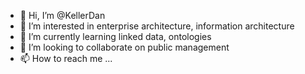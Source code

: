 - 👋 Hi, I’m @KellerDan
- 👀 I’m interested in enterprise architecture, information architecture
- 🌱 I’m currently learning linked data, ontologies
- 💞️ I’m looking to collaborate on public management
- 📫 How to reach me ...

<!---
KellerDan/KellerDan is a ✨ special ✨ repository because its `README.md` (this file) appears on your GitHub profile.
You can click the Preview link to take a look at your changes.
--->
